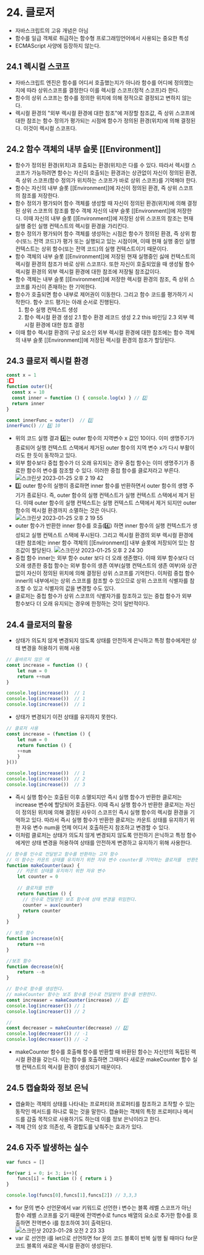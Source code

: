 
# 24. 클로저
- 자바스크립트의 고유 개념은 아님
- 함수를 일급 객체로 취급하는 함수형 프로그래밍언어에서 사용되는 중요한 특성
- ECMAScript 사양에 등장하지 않는다.

## 24.1 렉시컬 스코프
- 자바스크립트 엔진은 함수를 어디서 호출했는지가 아니라 함수를 어디에 정의했는지에 따라 상위스코프를 결정한다 이를 렉시컬 스코프(정적 스코프)라 한다.
- 함수의 상위 스코프는 함수를 정의한 위치에 의해 정적으로 결정되고 변하지 않는다.
- 렉시컬 환경의 "외부 렉시컬 환경에 대한 참조"에 저장할 참조값, 즉 상위 스코프에 대한 참조는 함수 정의가 평가되는 시점에 함수가 정의된 환경(위치)에 의해 결정된다. 이것이 렉시컬 스코프다. 

## 24.2 함수 객체의 내부 슬롯 [[Environment]]
- 함수가 정의된 환경(위치)과 호출되는 환경(위치)은 다를 수 있다. 따라서 렉시컬 스코프가 가능하려면 함수는 자신이 호출되는 환경과는 상관없이 자신이 정의된 환경, 즉 상위 스코프(함수 정의가 위치하는 스코프가 바로 상위 스코프)를 기억해야 한다.
- 함수는 자신의 내부 슬롯 [[Environment]]에 자신이 정의된 환경, 즉 상위 스코프의 참조를 저장한다.
- 함수 정의가 평가되어 함수 객체를 생성할 때 자신이 정의된 환경(위치)에 의해 결정된 상위 스코프의 참조를 함수 객체 자신의 내부 슬롯 [[Environment]]에 저장한다. 이때 자신의 내부 슬롯 [[Environment]]에 저장된 상위 스코프의 참조는 현재 실행 중인 실행 컨텍스트의 렉시컬 환경을 가리킨다.
- 함수 정의가 평가되어 함수 객체를 생성하는 시점은 함수가 정의된 환경, 즉 상위 함수(또느 전역 코드)가 평가 또는 실행되고 있는 시점이며, 이때 현재 실행 중인 실행 컨텍스트는 상위 함수(또는 전역 코드)의 실행 컨텍스트이기 때문이다.
- 함수 객체의 내부 슬롯 [[Environment]]에 저장된 현재 실행중인 싫애 컨텍스트의 렉시컬 환경의 참조가 바로 상위 스코프다. 또한 자신이 호출되었을 때 생성될 함수 렉시컬 환경의 외부 렉시컬 환경에 대한 참조에 저장될 참조값이다.
- 함수 객체는 내부 슬롯 [[Environment]]에 저장한 렉시컬 환경의 참조, 즉 상위 스코프를 자신이 존재하는 한 기억한다.
- 함수가 호출되면 함수 내부로 제어권이 이동한다. 그리고 함수 코드를 평가하기 시작한다. 함수 코드 평가는 아래 순서로 진행된다.
  1. 함수 실행 컨텍스트 생성
  2. 함수 렉시컬 환경 생성
	  2.1 함수 환경 레코드 생성
	  2.2 this 바인딩
	  2.3 외부 렉시컬 환경에 대한 참조 결정
- 이때 함수 렉시컬 환경의 구성 요소인 외부 렉시컬 환경에 대한 참조에는 함수 객체의 내부 슬롯 [[Environment]]에 저장된 렉시컬 환경의 참조가 할당된다.

## 24.3 클로저 렉시컬 환경
```js
const x = 1
1️⃣
function outer(){
  const x = 10
  const inner = function () { console.log(x) } // 2️⃣
  return inner
}

const innerFunc = outer()  // 3️⃣
innerFunc() // 4️⃣ 10
```
- 위의 코드 실행 결과 4️⃣는 outer 함수의 지역변수 x 값인 10이다. 이미 생명주기가 종료되어 실행 컨텍스트 스택에서 제거된 outer 함수의 지역 변수 x가 다시 부활이라도 한 듯이 동작하고 있다.
- 외부 함수보다 중첩 함수가 더 오래 유지되는 경우 중첩 함수는 이미 생명주기가 종료한 함수의 변수를 참조할 수 있다. 이러한 중첩 함수를 클로저라고 부른다.
![스크린샷 2023-01-25 오후 2 19 42](https://user-images.githubusercontent.com/93522658/214487099-0e018f1e-f5ca-4e62-babc-b8db511a6a8c.png)
- 3️⃣ outer 함수의 실행이 종료하면 inner 함수를 반환하면서 outer 함수의 생명 주기가 종료된다. 즉, outer 함수의 실행 컨텍스트가 실행 컨텍스트 스택에서 제거 된다. 이때 outer 함수의 실행 컨텍스트는 실행 컨텍스트 스택에서 제거 되지만 outer 함수의 렉시컬 환경까지 소멸하는 것은 아니다.
![스크린샷 2023-01-25 오후 2 19 55](https://user-images.githubusercontent.com/93522658/214487137-341e467e-a314-4bf0-ad6d-821526224184.png)
- outer 함수가 반환한 inner 함수를 호출(4️⃣) 하면 inner 함수의 실행 컨텍스트가 생성되고 실행 컨텍스트 스택에 푸시된다. 그리고 렉시컬 환경의 외부 렉시컬 환경에 대한 참조에는 inner 함수 객체의 [[Environment]] 내부 슬롯에 저장되어 있는 참조값이 할당된다.
![스크린샷 2023-01-25 오후 2 24 30](https://user-images.githubusercontent.com/93522658/214487215-34d773ae-4a15-47f8-a8b8-dfea0e1aefe2.png)
- 중첩 함수 inner는 외부 함수 outer 보다 더 오래 생존했다. 이때 외부 함수보다 더 오래 생존한 중첩 함수는 외부 함수의 생존 여부(실행 컨텍스트의 생존 여부)와 상관없이 자신이 정의된 위치에 의해 결정된 상위 스코프를 기억한다. 이처럼 중첩 함수 inner의 내부에서는 상위 스코프를 참조할 수 있으므로 상위 스코프의 식별자를 참조할 수 있고 식별자의 값을 변경할 수도 있다.
- 클로저는 중첩 함수가 상위 스코프의 식별자가를 참조하고 있는 중첩 함수가 외부 함수보다 더 오래 유지되는 경우에 한정하는 것이 일반적이다.

## 24.4 클로저의 활용
- 상태가 의도치 않게 변경되지 않도록 상태를 안전하게 은닉하고 특정 함수에게만 상태 변경을 허용하기 위해 사용

```js
// 올바르지 않은 예
const increase = function () {
	let num = 0
	return ++num
}

console.log(increase())  // 1
console.log(increase())  // 1
console.log(increase())  // 1
```
- 상태가 변경되기 이전 상태를 유지하지 못한다.
```js
// 클로저 사용
const increase = (function () {
	let num = 0
	return function () { 
	++num
	}
}())

console.log(increase())  // 1
console.log(increase())  // 2
console.log(increase())  // 3
```
- 즉시 실행 함수는 호출된 이후 소멸되지만 즉시 실행 함수가 반환한 클로저는 increase 변수에 할당되어 호출된다. 이때 즉시 실행 함수가 반환한 클로저는 자신이 정의된 위치에 의해 결정된 사우이 스코프인 즉시 실행 함수의 렉시컬 환경을 기억하고 있다. 따라서 즉시 실행 함수가 반환한 클로저는 카운트 상태를 유지하기 위한 자유 변수 num을 언제 어디서 호출하든지 참조하고 변경할 수 있다.
- 이처럼 클로저는 상태가 의도치 않게 변경되지 않도록 안전하기 은닉하고 특정 함수에게만 상태 변경을 허용하여 상태를 안전하게 변경하고 유지하기 위해 사용한다.

```js
// 함수를 인수로 전달받고 함수를 반환하는 고차 함수
// 이 함수는 카운트 상태를 유지하기 위한 자유 변수 counter를 기억하는 클로저를  반환한다.
function makeCounter(aux) {
	// 카운트 상태를 유지하기 위한 자유 변수
	let counter = 0
	
	// 클로저를 반환
	return function () {
	  // 인수로 전달받은 보조 함수에 상태 변경을 위임한다.
	  counter = aux(counter)
	  return counter
	}
}

// 보조 함수
function increase(n){
	return ++n
}

//보조 함수
function decrease(n){
	return --n
}

// 함수로 함수를 생성한다.
// makeCounter 함수는 보조 함수를 인수로 전달받아 함수를 반환한다.
const increaser = makeCounter(increase) // 1️⃣
console.log(increaser()) // 1
console.log(increaser()) // 2 

//
const decreaser = makeCounter(decrease) // 2️⃣
console.log(decreaser()) // -1
console.log(decreaser()) // -2
```
- makeCounter 함수를 호출해 함수를 반환할 때 바환된 함수는 자신만의 독립된 렉시컬 환경을 갖는다. 이는 함수를 호출하면 그때마다 새로운 makeCounter 함수 실행 컨텍스트의 렉시컬 환경이 생성되기 때문이다.

## 24.5 캡슐화와 정보 은닉
- 캡슐화는 객체의 상태를 나타내는 프로퍼티와 프로퍼티를 참조하고 조작할 수 있는 동작인 메서드를 하나로 묶는 것을 말한다. 캡슐화는 객체의 특정 프로퍼티나 메서드를 감출 목적으로 사용하기도 하는데 이를 정보 은닉이라고 한다.
- 객체 간의 상호 의존성, 즉 결합도를 낮춰주는 효과가 있다.


## 24.6 자주 발생하는 실수
```js
var funcs = []

for(var i = 0; i< 3; i++){
	funcs[i] = function () { return i }
}

console.log(funcs[0],funcs[1],funcs[2]) // 3,3,3
```
- for 문의 변수 선언문에서 var 키워드로 선언한 i 변수는 블록 레벨 스코프가 아닌 함수 레벨 스코프를 갖기 때문에 전역변수로 funcs 배열의 요소로 추가한 함수를 호출하면 전역변수 i를 참조하여 3이 출력된다.
![스크린샷 2023-01-28 오전 2 23 33](https://user-images.githubusercontent.com/93522658/215156055-d902fb44-8481-472d-99ba-122e930aa3e1.png) 
- var 로 선언한 i를 let으로 선언하면 for 문의 코드 블록이 반복 실행 될 때마다 for문 코드 블록의 새로운 렉시컬 환경이 생성된다. 

